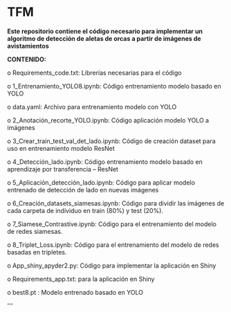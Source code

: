 # TFM


**Este repositorio contiene el código necesario para implementar un algoritmo de detección de aletas de orcas a partir de imágenes de avistamientos**

**CONTENIDO:** 

o	Requirements_code.txt: Librerías necesarias para el código

o	1_Entrenamiento_YOLO8.ipynb: Código entrenamiento modelo basado en YOLO

o	data.yaml: Archivo para entrenamiento modelo con YOLO

o	2_Anotación_recorte_YOLO.ipynb: Código aplicación modelo YOLO a imágenes

o	3_Crear_train_test_val_det_lado.ipynb: Código de creación dataset para uso en entrenamiento modelo ResNet

o	4_Detección_lado.ipynb: Código entrenamiento modelo basado en aprendizaje por transferencia – ResNet

o	5_Aplicación_detección_lado.ipynb: Código para aplicar modelo entrenado de detección de lado en nuevas imágenes

o	6_Creación_datasets_siamesas.ipynb: Código para dividir las imágenes de cada carpeta de individuo en train (80%) y test (20%).

o	7_Siamese_Contrastive.ipynb: Código para el entrenamiento del modelo de redes siamesas. 

o	8_Triplet_Loss.ipynb: Código para el entrenamiento del modelo de redes basadas en tripletes.

o	App_shiny_apyder2.py: Código para implementar la aplicación en Shiny

o	Requirements_app.txt:  para la aplicación en Shiny

o	best8.pt : Modelo entrenado basado en YOLO


'''
